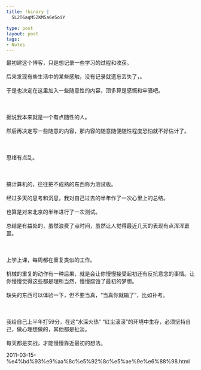 ```yaml
--- 
title: !binary |
  5L2T6aqM5ZKM5a6e5oiY

type: post
layout: post
tags: 
- Notes
---
```

最初建这个博客，只是想记录一些学习的过程和收获。<br/><br/>后来发现有些生活中的某些感触，没有记录就遗忘丢失了，。<br/><br/>于是也决定在这里加入一些随意性的内容，顶多算是感慨和牢骚吧。<br/><br/> <br/><br/>据说我本来就是一个有点随性的人。<br/><br/>然后再决定写一些随意的内容，那内容的随意随便随性程度恐怕就不好估计了。<br/><br/> <br/><br/>思绪有点乱。<br/><br/> <br/><br/>搞计算机的，往往把不成熟的东西称为测试版。<br/><br/>经过多天的思考和沉思，我对自己过去的半年作了一次心里上的总结。<br/><br/>也算是对来北京的半年进行了一次测试。<br/><br/>总结是有益处的，虽然浪费了点时间，虽然让人觉得最近几天的表现有点浑浑噩噩。<br/><br/> <br/><br/>上学上课，每周都在重复类似的工作。<br/><br/>机械的重复的动作有一种后果，就是会让你慢慢接受起初还有反抗意念的事情。让你慢慢觉得这些都是理所当然，慢慢腐蚀了最初的梦想。<br/><br/>缺失的东西可以体验一下，但不要当真，“当真你就输了”，比如补考。<br/><br/> <br/><br/>我给自己上半年打59分，在这“水深火热” “红尘滚滚”的环境中生存，必须坚持自己，做心理想做的，其他都是扯淡。<br/><br/>每天都是实战，才能慢慢靠近最初的想法。

2011-03-15-%e4%bd%93%e9%aa%8c%e5%92%8c%e5%ae%9e%e6%88%98.html
